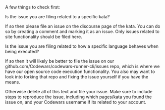 A few things to check first:

Is the issue you are filing related to a specific kata?

If so then please file an issue on the discourse page of the kata. You can do so by creating a comment and marking it as an issue. Only issues related to site functionality should be filed here.

Is the issue you are filing related to how a specific language behaves when being executed?

If so then it will likely be better to file the issue on our github.com/Codewars/codewars-runner-cli/issues repo, which is where we have our open source code execution functionality. You also may want to look into forking that repo and fixing the issue yourself if you have the means.

Otherwise delete all of this text and file your issue. Make sure to include steps to reproduce the issue, including which pages/kata you found the issue on, and your Codewars username if its related to your account.
